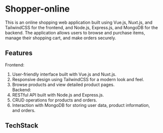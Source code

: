# Shopper-online
This is an online shopping web application built using Vue.js, Nuxt.js, and TailwindCSS for the frontend, and Node.js, Express.js, and MongoDB for the backend. The application allows users to browse and purchase items, manage their shopping cart, and make orders securely.
## Features
Frontend:
1. User-friendly interface built with Vue.js and Nuxt.js.  
2. Responsive design using TailwindCSS for a modern look and feel.  
3. Browse products and view detailed product pages.  
Backend:
1. RESTful API built with Node.js and Express.js.  
2. CRUD operations for products and orders.  
3. Interaction with MongoDB for storing user data, product information, and orders.
## TechStack
